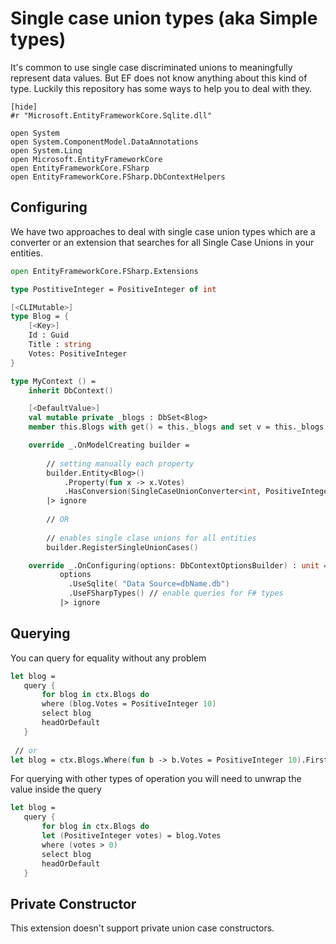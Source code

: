 # Single case union types (aka Simple types)
It's common to use single case discriminated unions to meaningfully represent data values.
But EF does not know anything about this kind of type. Luckily this repository has some ways to help you to deal with they.


    [hide]
    #r "Microsoft.EntityFrameworkCore.Sqlite.dll"

    open System
    open System.ComponentModel.DataAnnotations
    open System.Linq
    open Microsoft.EntityFrameworkCore
    open EntityFrameworkCore.FSharp
    open EntityFrameworkCore.FSharp.DbContextHelpers

## Configuring

We have two approaches to deal with single case union types which are a converter or an extension that searches for all Single Case Unions in your entities.



```fsharp
open EntityFrameworkCore.FSharp.Extensions

type PostitiveInteger = PositiveInteger of int

[<CLIMutable>]
type Blog = {
    [<Key>]
    Id : Guid
    Title : string
    Votes: PositiveInteger
}

type MyContext () =
    inherit DbContext()

    [<DefaultValue>]
    val mutable private _blogs : DbSet<Blog>
    member this.Blogs with get() = this._blogs and set v = this._blogs <- v

    override _.OnModelCreating builder =
       
        // setting manually each property
        builder.Entity<Blog>()
            .Property(fun x -> x.Votes)
            .HasConversion(SingleCaseUnionConverter<int, PositiveInteger>())
        |> ignore
        
        // OR
        
        // enables single clase unions for all entities
        builder.RegisterSingleUnionCases() 

    override _.OnConfiguring(options: DbContextOptionsBuilder) : unit =
           options
             .UseSqlite( "Data Source=dbName.db")
             .UseFSharpTypes() // enable queries for F# types
           |> ignore

```

## Querying

You can query for equality without any problem


```fsharp
let blog =
   query {
       for blog in ctx.Blogs do
       where (blog.Votes = PositiveInteger 10)
       select blog
       headOrDefault
   }
   
 // or  
let blog = ctx.Blogs.Where(fun b -> b.Votes = PositiveInteger 10).FirstOrDefault()
```


For querying with other types of operation you will need to unwrap the value inside the query

```fsharp
let blog =
   query {
       for blog in ctx.Blogs do
       let (PositiveInteger votes) = blog.Votes
       where (votes > 0)
       select blog
       headOrDefault
   }
```

## Private Constructor

This extension doesn't support private union case constructors. 
